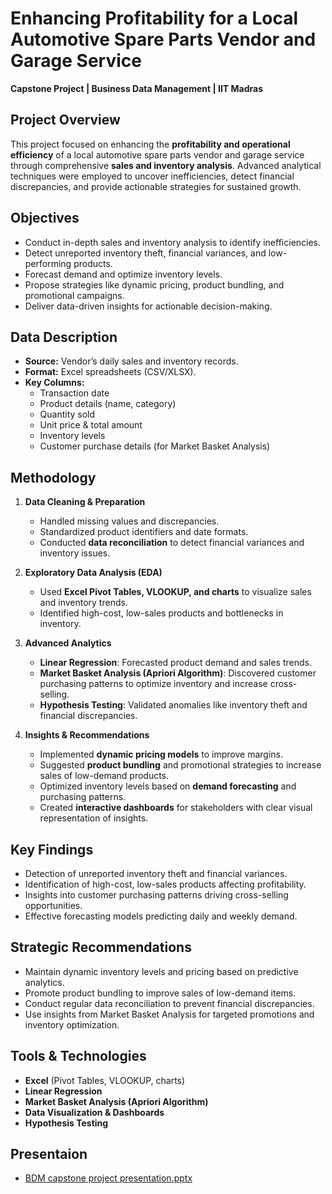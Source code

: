 # Enhancing Profitability for a Local Automotive Spare Parts Vendor and Garage Service

**Capstone Project | Business Data Management | IIT Madras**  

## Project Overview
This project focused on enhancing the **profitability and operational efficiency** of a local automotive spare parts vendor and garage service through comprehensive **sales and inventory analysis**. Advanced analytical techniques were employed to uncover inefficiencies, detect financial discrepancies, and provide actionable strategies for sustained growth.

## Objectives
- Conduct in-depth sales and inventory analysis to identify inefficiencies.
- Detect unreported inventory theft, financial variances, and low-performing products.
- Forecast demand and optimize inventory levels.
- Propose strategies like dynamic pricing, product bundling, and promotional campaigns.
- Deliver data-driven insights for actionable decision-making.

## Data Description
- **Source:** Vendor’s daily sales and inventory records.
- **Format:** Excel spreadsheets (CSV/XLSX).
- **Key Columns:**
  - Transaction date
  - Product details (name, category)
  - Quantity sold
  - Unit price & total amount
  - Inventory levels
  - Customer purchase details (for Market Basket Analysis)

## Methodology
1. **Data Cleaning & Preparation**
   - Handled missing values and discrepancies.
   - Standardized product identifiers and date formats.
   - Conducted **data reconciliation** to detect financial variances and inventory issues.

2. **Exploratory Data Analysis (EDA)**
   - Used **Excel Pivot Tables, VLOOKUP, and charts** to visualize sales and inventory trends.
   - Identified high-cost, low-sales products and bottlenecks in inventory.

3. **Advanced Analytics**
   - **Linear Regression**: Forecasted product demand and sales trends.
   - **Market Basket Analysis (Apriori Algorithm)**: Discovered customer purchasing patterns to optimize inventory and increase cross-selling.
   - **Hypothesis Testing**: Validated anomalies like inventory theft and financial discrepancies.

4. **Insights & Recommendations**
   - Implemented **dynamic pricing models** to improve margins.
   - Suggested **product bundling** and promotional strategies to increase sales of low-demand products.
   - Optimized inventory levels based on **demand forecasting** and purchasing patterns.
   - Created **interactive dashboards** for stakeholders with clear visual representation of insights.

## Key Findings
- Detection of unreported inventory theft and financial variances.
- Identification of high-cost, low-sales products affecting profitability.
- Insights into customer purchasing patterns driving cross-selling opportunities.
- Effective forecasting models predicting daily and weekly demand.

## Strategic Recommendations
- Maintain dynamic inventory levels and pricing based on predictive analytics.
- Promote product bundling to improve sales of low-demand items.
- Conduct regular data reconciliation to prevent financial discrepancies.
- Use insights from Market Basket Analysis for targeted promotions and inventory optimization.

## Tools & Technologies
- **Excel** (Pivot Tables, VLOOKUP, charts)
- **Linear Regression**
- **Market Basket Analysis (Apriori Algorithm)**
- **Data Visualization & Dashboards**
- **Hypothesis Testing**

## Presentaion
- [BDM capstone project presentation.pptx](https://github.com/user-attachments/files/22950430/BDM.capstone.project.presentation.pptx)


